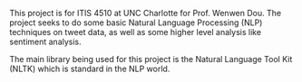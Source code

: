 This project is for ITIS 4510 at UNC Charlotte for Prof. Wenwen Dou. The project seeks to do some basic Natural Language Processing (NLP) techniques on tweet data, as well as some higher level analysis like sentiment analysis.

The main library being used for this project is the Natural Language Tool Kit (NLTK) which is standard in the NLP world.
